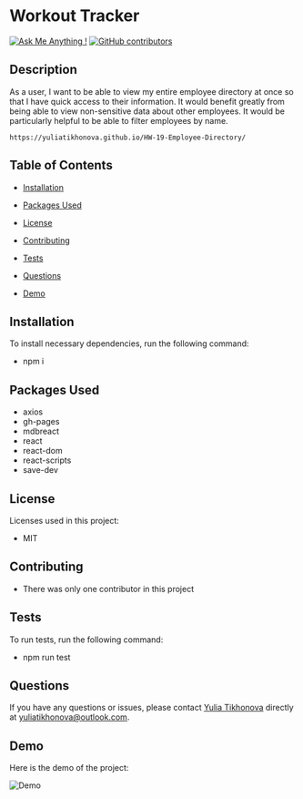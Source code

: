 # Workout Tracker
[![Ask Me Anything !](https://img.shields.io/badge/Ask%20me-anything-1abc9c.svg)](https://github.com/yuliatikhonova/HW-19-Employee-Directory)
[![GitHub contributors](https://img.shields.io/github/contributors/yuliatikhonova/HW-9-README-Generator.svg)](https://github.com/yuliatikhonova/HW-18-Budget-Trackers)

## Description

  As a user, I want to be able to view my entire employee directory at once so that I have quick access to their information. It would benefit greatly from being able to view non-sensitive data about other employees. It would be particularly helpful to be able to filter employees by name.

    https://yuliatikhonova.github.io/HW-19-Employee-Directory/

## Table of Contents

  * [Installation](#installation)

  * [Packages Used](#usage) 

  * [License](#license)

  * [Contributing](#contributing)

  * [Tests](#tests)

  * [Questions](#questions)

  * [Demo](#GIF)

## Installation

  To install necessary dependencies, run the following command:
  
  * npm i

## Packages Used 

  * axios
  * gh-pages
  * mdbreact
  * react
  * react-dom
  * react-scripts
  * save-dev

## License
  Licenses used in this project:

  * MIT 

## Contributing
  
  * There was only one contributor in this project 

## Tests
  To run tests, run the following command:
  
  * npm run test 
  

## Questions
  If you have any questions or issues, please contact [Yulia Tikhonova](undefined) directly at yuliatikhonova@outlook.com. 

## Demo
  Here is the demo of the project:

 ![Demo](https://user-images.githubusercontent.com/62128411/90328654-048f4800-df53-11ea-8e64-07e1a53276b7.gif)
